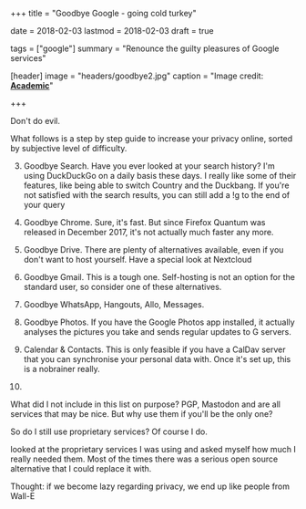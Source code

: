 +++
title = "Goodbye Google - going cold turkey"

date = 2018-02-03
lastmod = 2018-02-03
draft = true

tags = ["google"]
summary = "Renounce the guilty pleasures of Google services"

[header]
image = "headers/goodbye2.jpg"
caption = "Image credit: [**Academic**](https://github.com/gcushen/hugo-academic/)"

+++


Don't do evil.

What follows is a step by step guide to increase your privacy online, sorted by subjective level of difficulty.

3) Goodbye Search. Have you ever looked at your search history? I'm using DuckDuckGo on a daily basis these days. I really like some of their features, like being able to switch Country and the Duckbang. If you're not satisfied with the search results, you can still add a !g to the end of your query

1) Goodbye Chrome. Sure, it's fast. But since Firefox Quantum was released in December 2017, it's not actually much faster any more.

2) Goodbye Drive. There are plenty of alternatives available, even if you don't want to host yourself. Have a special look at Nextcloud


4) Goodbye Gmail. This is a tough one. Self-hosting is not an option for the standard user, so consider one of these alternatives.

5) Goodbye WhatsApp, Hangouts, Allo, Messages.

6) Goodbye Photos. If you have the Google Photos app installed, it actually analyses the pictures you take and sends regular updates to G servers.

7) Calendar & Contacts. This is only feasible if you have a CalDav server that you can synchronise your personal data with. Once it's set up, this is a nobrainer really.

8)

What did I not include in this list on purpose? PGP, Mastodon and are all services that may be nice. But why use them if you'll be the only one?

So do I still use proprietary services? Of course I do.

 looked at the proprietary services I was using and asked myself how much I really needed them. Most of the times there was a serious open source alternative that I could replace it with.


Thought: if we become lazy regarding privacy, we end up like people from Wall-E
